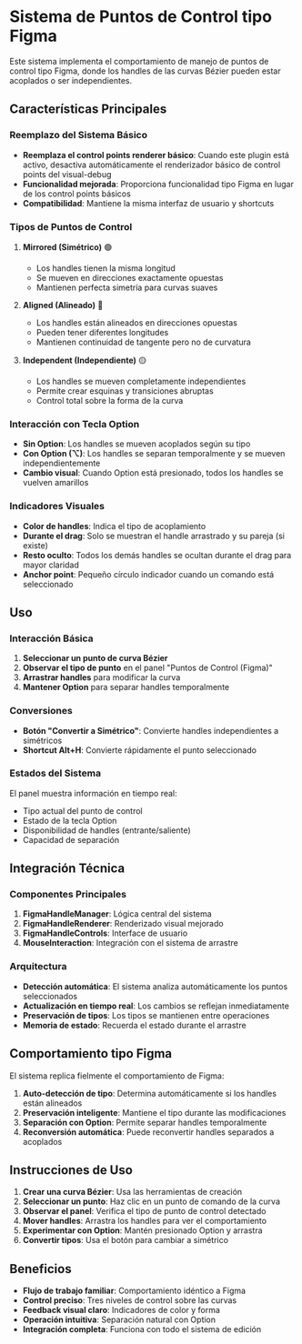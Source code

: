 # Sistema de Puntos de Control tipo Figma

Este sistema implementa el comportamiento de manejo de puntos de control tipo Figma, donde los handles de las curvas Bézier pueden estar acoplados o ser independientes.

## Características Principales

### Reemplazo del Sistema Básico

- **Reemplaza el control points renderer básico**: Cuando este plugin está activo, desactiva automáticamente el renderizador básico de control points del visual-debug
- **Funcionalidad mejorada**: Proporciona funcionalidad tipo Figma en lugar de los control points básicos
- **Compatibilidad**: Mantiene la misma interfaz de usuario y shortcuts

### Tipos de Puntos de Control

1. **Mirrored (Simétrico)** 🟢
   - Los handles tienen la misma longitud
   - Se mueven en direcciones exactamente opuestas
   - Mantienen perfecta simetría para curvas suaves

2. **Aligned (Alineado)** 🔵
   - Los handles están alineados en direcciones opuestas
   - Pueden tener diferentes longitudes
   - Mantienen continuidad de tangente pero no de curvatura

3. **Independent (Independiente)** 🟡
   - Los handles se mueven completamente independientes
   - Permite crear esquinas y transiciones abruptas
   - Control total sobre la forma de la curva

### Interacción con Tecla Option

- **Sin Option**: Los handles se mueven acoplados según su tipo
- **Con Option (⌥)**: Los handles se separan temporalmente y se mueven independientemente
- **Cambio visual**: Cuando Option está presionado, todos los handles se vuelven amarillos

### Indicadores Visuales

- **Color de handles**: Indica el tipo de acoplamiento
- **Durante el drag**: Solo se muestran el handle arrastrado y su pareja (si existe)
- **Resto oculto**: Todos los demás handles se ocultan durante el drag para mayor claridad
- **Anchor point**: Pequeño círculo indicador cuando un comando está seleccionado

## Uso

### Interacción Básica

1. **Seleccionar un punto de curva Bézier**
2. **Observar el tipo de punto** en el panel "Puntos de Control (Figma)"
3. **Arrastrar handles** para modificar la curva
4. **Mantener Option** para separar handles temporalmente

### Conversiones

- **Botón "Convertir a Simétrico"**: Convierte handles independientes a simétricos
- **Shortcut Alt+H**: Convierte rápidamente el punto seleccionado

### Estados del Sistema

El panel muestra información en tiempo real:
- Tipo actual del punto de control
- Estado de la tecla Option
- Disponibilidad de handles (entrante/saliente)
- Capacidad de separación

## Integración Técnica

### Componentes Principales

1. **FigmaHandleManager**: Lógica central del sistema
2. **FigmaHandleRenderer**: Renderizado visual mejorado
3. **FigmaHandleControls**: Interface de usuario
4. **MouseInteraction**: Integración con el sistema de arrastre

### Arquitectura

- **Detección automática**: El sistema analiza automáticamente los puntos seleccionados
- **Actualización en tiempo real**: Los cambios se reflejan inmediatamente
- **Preservación de tipos**: Los tipos se mantienen entre operaciones
- **Memoria de estado**: Recuerda el estado durante el arrastre

## Comportamiento tipo Figma

El sistema replica fielmente el comportamiento de Figma:

1. **Auto-detección de tipo**: Determina automáticamente si los handles están alineados
2. **Preservación inteligente**: Mantiene el tipo durante las modificaciones
3. **Separación con Option**: Permite separar handles temporalmente
4. **Reconversión automática**: Puede reconvertir handles separados a acoplados

## Instrucciones de Uso

1. **Crear una curva Bézier**: Usa las herramientas de creación
2. **Seleccionar un punto**: Haz clic en un punto de comando de la curva
3. **Observar el panel**: Verifica el tipo de punto de control detectado
4. **Mover handles**: Arrastra los handles para ver el comportamiento
5. **Experimentar con Option**: Mantén presionado Option y arrastra
6. **Convertir tipos**: Usa el botón para cambiar a simétrico

## Beneficios

- **Flujo de trabajo familiar**: Comportamiento idéntico a Figma
- **Control preciso**: Tres niveles de control sobre las curvas
- **Feedback visual claro**: Indicadores de color y forma
- **Operación intuitiva**: Separación natural con Option
- **Integración completa**: Funciona con todo el sistema de edición
